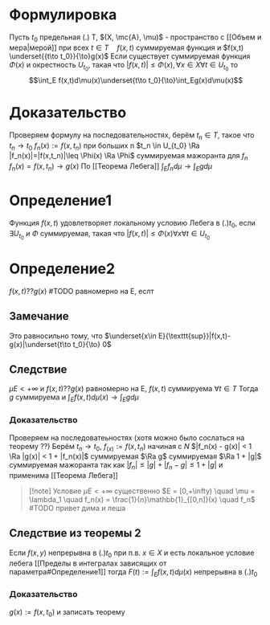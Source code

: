 # Формулировка
Пусть $t_0$ предельная  (.) T, $(X, \mc{A}, \mu)$ - пространство с [[Объем и мера|мерой]]
при всех $t \in T\quad f(x,t)$ суммируемая функция и $f(x,t) \underset{{t\to t_0}}{\to}g(x)$
Если существует суммируемая функция $\Phi(x)$ и окрестность $U_{t_0}$, такая что $|f(x, t)|\leq\Phi(x), \forall x \in X \forall t \in U_{t_0}$
то $$\int_E f(x,t)d\mu(x)\underset{t\to t_0}{\to}\int_Eg(x)d\mu(x)$$
# Доказательство
Проверяем формулу на последовательностях, берём $t_n \in T$, такое что $t_n \to t_0$
$f_n(x):=f(x,t_n)$ при больших n   $t_n \in U_{t_0} \Ra |f_n(x)|=|f(x,t_n)|\leq \Phi(x) \Ra \Phi$ суммируемая мажоранта для $f_n\quad f_n(x)=f(x,t_n)\to g(x)$
По [[Теорема Лебега]] $\int_E f_n d\mu \to \int_E g d \mu$
# Определение1
Функция $f(x, t)$ удовлетворяет локальному условию Лебега в $(.) t_0$, если $\exists U_{t_0} \ и\ \Phi$ суммируемая, такая что $|f(x, t)|\leq \Phi(x) \forall x \forall t \in U_{t_0}$
# Определение2
$f(x,t)??g(x)$ #TODO  равномерно на E, еслт

## Замечание
Это равносильно тому, что $\underset{x\in E}{\texttt{sup}}|f(x,t)-g(x)|\underset{t\to t_0}{\to} 0$

## Следствие 
$\mu E < +\infty$ и $f(x, t) ??g(x)$ равномерно на E, $f(x, t)$ суммируема $\forall t \in T$
Тогда $g$ суммируема и $\int_E f(x, t)d \mu(x) \to \int_E g d \mu$
### Доказательство
Проверяем на последоватеьностях (хотя можно было сослаться на теорему ??) 
Берём $t_n \to t_0$, $f_(x):=f(x, t_n)$ начиная с $N$  $|f_n(x) - g(x)| < 1 \Ra |g(x)| < 1 + |f_n(x)|$ суммируемая $\Ra g$ суммируемая $\Ra 1 + |g|$ суммируемая мажоранта
так как $|f_n| \leq |g| + |f_n - g| \leq 1 + |g|$ и применима [[Теорема Лебега]] 
> [!note] Условие $\mu E < +\infty$ существенно
> $E = [0,+\infty) \quad \mu = \lambda_1 \quad f_n(x) = \frac{1}{n}\mathbb{1}_{[0,n]}(x) \quad f_n$ #TODO 
> привет дима и  леша
## Следствие из теоремы 2
Если $f(x, y)$ непрерывна в $(.)t_0$ при п.в.  $x \in X$ и есть локальное условие лебега [[Пределы в интегралах зависящих от параметра#Определение1]]
тогда
$F(t):= \int_E f(x,t)d\mu(x)$ непрерывна в $(.)t_0$
### Доказательство
$g(x):=f(x,t_0)$ и записать теорему